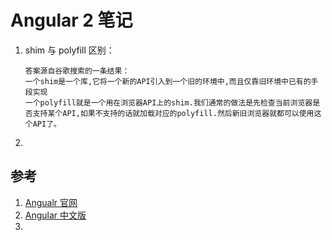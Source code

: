 # Angular 2 笔记 

1. shim 与 polyfill 区别：

   ```
   答案源自谷歌搜索的一条结果：
   一个shim是一个库,它将一个新的API引入到一个旧的环境中,而且仅靠旧环境中已有的手段实现
   一个polyfill就是一个用在浏览器API上的shim.我们通常的做法是先检查当前浏览器是否支持某个API,如果不支持的话就加载对应的polyfill.然后新旧浏览器就都可以使用这个API了。
   ```

2. ​

## 参考

1. [Angualr 官网](https://angular.io/)
2. [Angular 中文版](http://www.angular.live/)
3. ​